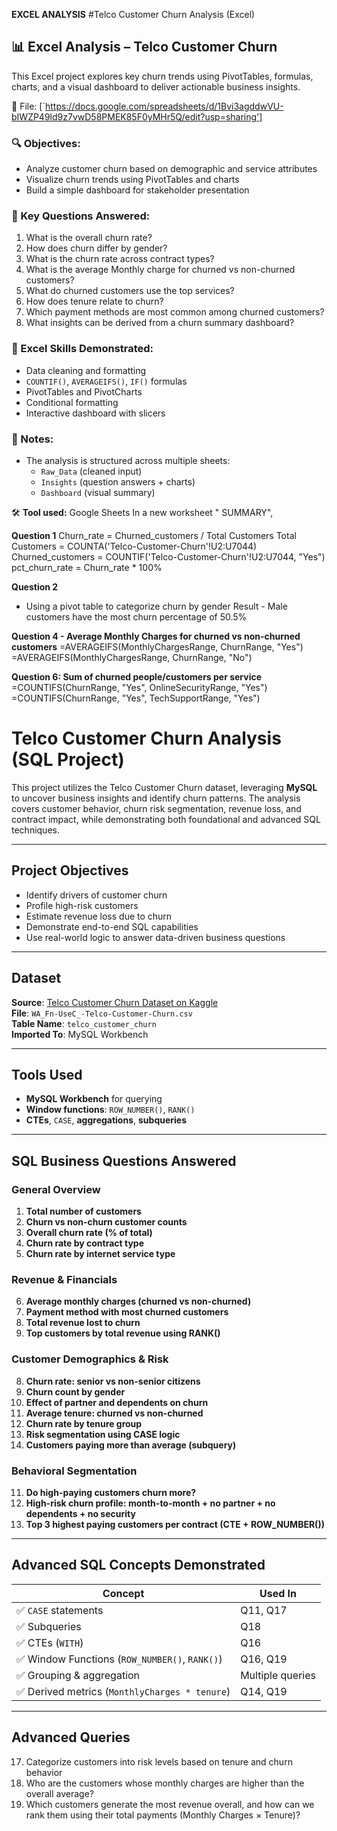**EXCEL ANALYSIS**
#Telco Customer Churn Analysis (Excel) 
## 📊 Excel Analysis – Telco Customer Churn

This Excel project explores key churn trends using PivotTables, formulas, charts, and a visual dashboard to deliver actionable business insights.

📁 File: [`https://docs.google.com/spreadsheets/d/1Bvi3agddwVU-bIWZP49ld9z7vwD58PMEK85F0yMHr5Q/edit?usp=sharing']

### 🔍 Objectives:
- Analyze customer churn based on demographic and service attributes
- Visualize churn trends using PivotTables and charts
- Build a simple dashboard for stakeholder presentation

### 🧠 Key Questions Answered:
1. What is the overall churn rate?
2. How does churn differ by gender?
3. What is the churn rate across contract types?
4. What is the average Monthly charge for churned vs non-churned customers?
5. What do churned customers use the top services?
6. How does tenure relate to churn?
7. Which payment methods are most common among churned customers?
8. What insights can be derived from a churn summary dashboard?

### 📌 Excel Skills Demonstrated:
- Data cleaning and formatting
- `COUNTIF()`, `AVERAGEIFS()`, `IF()` formulas
- PivotTables and PivotCharts
- Conditional formatting
- Interactive dashboard with slicers

### 📎 Notes:
- The analysis is structured across multiple sheets:
  - `Raw_Data` (cleaned input)
  - `Insights` (question answers + charts)
  - `Dashboard` (visual summary)

🛠 **Tool used:** Google Sheets
In a new worksheet " SUMMARY",

**Question 1**
Churn_rate = Churned_customers / Total Customers
Total Customers = COUNTA('Telco-Customer-Churn'!U2:U7044)
Churned_customers = COUNTIF('Telco-Customer-Churn'!U2:U7044, "Yes")
pct_churn_rate = Churn_rate * 100%

**Question 2**
- Using a pivot table to categorize churn by gender
Result - Male customers have the most churn percentage of 50.5%

**Question 4 - Average Monthly Charges for churned vs non-churned customers**
=AVERAGEIFS(MonthlyChargesRange, ChurnRange, "Yes")
=AVERAGEIFS(MonthlyChargesRange, ChurnRange, "No")

**Question 6: Sum of churned people/customers per service**
=COUNTIFS(ChurnRange, "Yes", OnlineSecurityRange, "Yes")
=COUNTIFS(ChurnRange, "Yes", TechSupportRange, "Yes")



# Telco Customer Churn Analysis (SQL Project)

This project utilizes the Telco Customer Churn dataset, leveraging **MySQL** to uncover business insights and identify churn patterns. The analysis covers customer behavior, churn risk segmentation, revenue loss, and contract impact, while demonstrating both foundational and advanced SQL techniques.

---

## Project Objectives

- Identify drivers of customer churn
- Profile high-risk customers
- Estimate revenue loss due to churn
- Demonstrate end-to-end SQL capabilities
- Use real-world logic to answer data-driven business questions

---

## Dataset

**Source**: [Telco Customer Churn Dataset on Kaggle](https://www.kaggle.com/datasets/blastchar/telco-customer-churn)  
**File**: `WA_Fn-UseC_-Telco-Customer-Churn.csv`  
**Table Name**: `telco_customer_churn`  
**Imported To**: MySQL Workbench

---

## Tools Used

- **MySQL Workbench** for querying
- **Window functions**: `ROW_NUMBER()`, `RANK()`
- **CTEs**, `CASE`, **aggregations**, **subqueries**

---

## SQL Business Questions Answered

### General Overview
1. **Total number of customers**
2. **Churn vs non-churn customer counts**
3. **Overall churn rate (% of total)**
4. **Churn rate by contract type**
5. **Churn rate by internet service type**

### Revenue & Financials
6. **Average monthly charges (churned vs non-churned)**
7. **Payment method with most churned customers**
14. **Total revenue lost to churn**
19. **Top customers by total revenue using RANK()**

###  Customer Demographics & Risk
8. **Churn rate: senior vs non-senior citizens**
9. **Churn count by gender**
10. **Effect of partner and dependents on churn**
12. **Average tenure: churned vs non-churned**
13. **Churn rate by tenure group**
17. **Risk segmentation using CASE logic**
18. **Customers paying more than average (subquery)**

### Behavioral Segmentation
11. **Do high-paying customers churn more?**
15. **High-risk churn profile: month-to-month + no partner + no dependents + no security**
16. **Top 3 highest paying customers per contract (CTE + ROW_NUMBER())**

---

## Advanced SQL Concepts Demonstrated

| Concept | Used In |
|--------|---------|
| ✅ `CASE` statements | Q11, Q17 |
| ✅ Subqueries | Q18 |
| ✅ CTEs (`WITH`) | Q16 |
| ✅ Window Functions (`ROW_NUMBER()`, `RANK()`) | Q16, Q19 |
| ✅ Grouping & aggregation | Multiple queries |
| ✅ Derived metrics (`MonthlyCharges * tenure`) | Q14, Q19 |

---

## Advanced Queries

17. Categorize customers into risk levels based on tenure and churn behavior
18. Who are the customers whose monthly charges are higher than the overall average?
19. Which customers generate the most revenue overall, and how can we rank them using their total payments (Monthly Charges × Tenure)?






